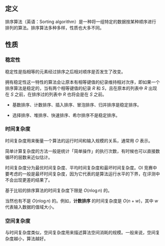 ## 定义

排序算法（英语：Sorting algorithm）是一种将一组特定的数据按某种顺序进行排列的算法。排序算法多种多样，性质也大多不同。

## 性质



### 稳定性


稳定性是指相等的元素经过排序之后相对顺序是否发生了改变。

拥有稳定性这一特性的算法会让原本有相等键值的纪录维持相对次序，即如果一个排序算法是稳定的，当有两个相等键值的纪录 $R$ 和 $S$，且在原本的列表中 $R$ 出现在 $S$ 之前，在排序过的列表中 $R$ 也将会是在 $S$ 之前。

- 基数排序、计数排序、插入排序、冒泡排序、归并排序是稳定排序。

- 选择排序、堆排序、快速排序、希尔排序不是稳定排序。


### 时间复杂度

时间复杂度用来衡量一个算法的运行时间和输入规模的关系，通常用 $O$ 表示。


简单计算复杂度的方法一般是统计「简单操作」的执行次数，有时候也可以直接数循环的层数来近似估计。


时间复杂度分为最优时间复杂度、平均时间复杂度和最坏时间复杂度。OI 竞赛中要考虑的一般是最坏时间复杂度，因为它代表的是算法运行水平的下界，在评测中不会出现更差的结果了。


基于比较的排序算法的时间复杂度下限是 $O(n\log n)$ 的。

当然也有不是 $O(n\log n)$ 的。例如，**计数排序** 的时间复杂度是 $O(n+w)$，其中 $w$ 代表输入数据的值域大小。

### 空间复杂度


与时间复杂度类似，空间复杂度用来描述算法空间消耗的规模。一般来说，空间复杂度越小，算法越好。


